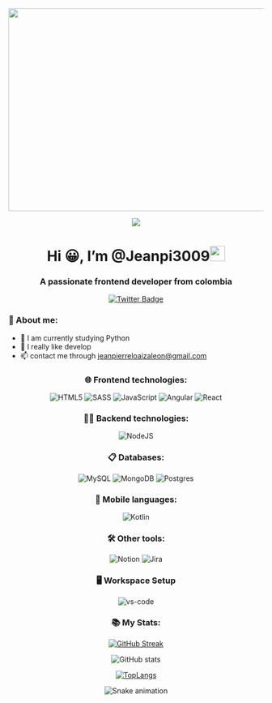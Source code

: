 <div id="header" align="center">
    <img src="https://i.pinimg.com/originals/eb/50/87/eb50875a68b04b0480fa929af2c7547c.gif" width="1000" height="400" />
        
 [![](https://visitcount.itsvg.in/api?id=Jeanpi3009&icon=0&color=0)](https://visitcount.itsvg.in)
    <h1 align="center">Hi 😀, I’m @Jeanpi3009<img src="https://github.com/TheDudeThatCode/TheDudeThatCode/blob/master/Assets/Mario_Hello_Big.gif" width="30px"></h1>
    <h3 align="center">A passionate frontend developer from colombia</h3>
</div>
<div id="badges" align="center">
    <a href="https://twitter.com/JeanArkenix">
        <img src="https://img.shields.io/twitter/follow/JeanArkenix?color=purple&logo=twitter&style=for-the-badge"
            alt="Twitter Badge" />
    </a>
</div>

### 👀 About me:
- 🌱 I am currently studying Python
- 💞️ I really like develop
- 📫 contact me through jeanpierreloaizaleon@gmail.com

<div align="center">

### 🌐 Frontend technologies:
![HTML5](https://img.shields.io/badge/html5-%23E34F26.svg?style=for-the-badge&logo=html5&logoColor=white)
![SASS](https://img.shields.io/badge/SASS-hotpink.svg?style=for-the-badge&logo=SASS&logoColor=white)
![JavaScript](https://img.shields.io/badge/javascript-%23323330.svg?style=for-the-badge&logo=javascript&logoColor=%23F7DF1E)
![Angular](https://img.shields.io/badge/angular-%23DD0031.svg?style=for-the-badge&logo=angular&logoColor=white)
![React](https://img.shields.io/badge/react-%2320232a.svg?style=for-the-badge&logo=react&logoColor=%2361DAFB)

### 👨‍💻 Backend technologies:
![NodeJS](https://img.shields.io/badge/node.js-6DA55F?style=for-the-badge&logo=node.js&logoColor=white)

### 📋 Databases:
![MySQL](https://img.shields.io/badge/mysql-%2300f.svg?style=for-the-badge&logo=mysql&logoColor=white)
![MongoDB](https://img.shields.io/badge/MongoDB-%234ea94b.svg?style=for-the-badge&logo=mongodb&logoColor=white)
![Postgres](https://img.shields.io/badge/postgres-%23316192.svg?style=for-the-badge&logo=postgresql&logoColor=white)

### 📲 Mobile languages:
![Kotlin](https://img.shields.io/badge/kotlin-%230095D5.svg?style=for-the-badge&logo=kotlin&logoColor=white)

<div align="center">

### 🛠️ Other tools:
![Notion](https://img.shields.io/badge/Notion-%23000000.svg?style=for-the-badge&logo=notion&logoColor=white)
![Jira](https://img.shields.io/badge/jira-%230A0FFF.svg?style=for-the-badge&logo=jira&logoColor=white)

</div>

### 🖥️ Workspace Setup
![vs-code](https://img.shields.io/badge/VS_Code-198CCD?style=for-the-badge&logo=Visual-Studio-Code&logoColor=white)



### 📚 My Stats:
[![GitHub Streak](https://streak-stats.demolab.com?user=Jeanpi3009&theme=black-ice&hide_border=true&locale=es)](https://git.io/streak-stats)

![GitHub stats](https://github-readme-stats.vercel.app/api?username=Jeanpi3009&show_icons=true&theme=radical)

[![TopLangs](https://github-readme-stats.vercel.app/api/top-langs/?username=Jeanpi3009&theme=tokyonight)](https://github.com/anuraghazra/github-readme-stats)

![Snake animation](https://github.com/MGBrave/martageraldo/blob/output/github-contribution-grid-snake.svg) 
<!---
Jeanpi3009/Jeanpi3009 is a ✨ special ✨ repository because its `README.md` (this file) appears on your GitHub profile.
You can click the Preview link to take a look at your changes.
--->
</div>
